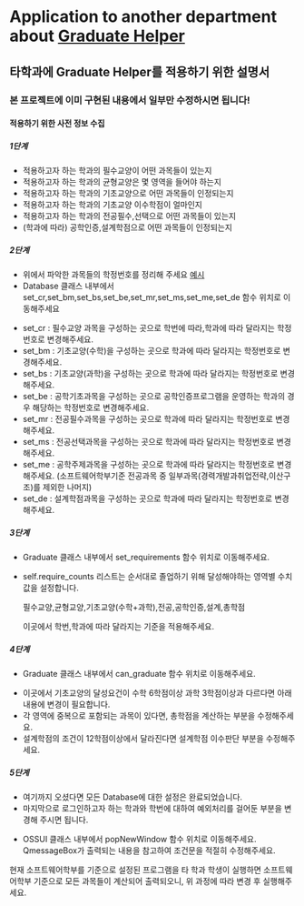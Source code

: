 # Application to another department about [Graduate Helper](https://github.com/ssahn0806/graduate-helper)
## 타학과에 Graduate Helper를 적용하기 위한 설명서
### 본 프로젝트에 이미 구현된 내용에서 일부만 수정하시면 됩니다!
#### 적용하기 위한 사전 정보 수집
##### 1단계
- 적용하고자 하는 학과의 필수교양이 어떤 과목들이 있는지
- 적용하고자 하는 학과의 균형교양은 몇 영역을 들어야 하는지
- 적용하고자 하는 학과의 기초교양으로 어떤 과목들이 인정되는지
- 적용하고자 하는 학과의 기초교양 이수학점이 얼마인지
- 적용하고자 하는 학과의 전공필수,선택으로 어떤 과목들이 있는지
- (학과에 따라) 공학인증,설계학점으로 어떤 과목들이 인정되는지

##### 2단계
- 위에서 파악한 과목들의 학정번호를 정리해 주세요 [예시](https://github.com/ssahn0806/graduate-helper/tree/main/data)
- Database 클래스 내부에서 set_cr,set_bm,set_bs,set_be,set_mr,set_ms,set_me,set_de 함수 위치로 이동해주세요

* set_cr : 필수교양 과목을 구성하는 곳으로 학번에 따라,학과에 따라 달라지는 학정번호로 변경해주세요.
* set_bm : 기초교양(수학)을 구성하는 곳으로 학과에 따라 달라지는 학정번호로 변경해주세요.
* set_bs : 기초교양(과학)을 구성하는 곳으로 학과에 따라 달라지는 학정번호로 변경해주세요.
* set_be : 공학기초과목을 구성하는 곳으로 공학인증프로그램을 운영하는 학과의 경우 해당하는 학정번호로 변경해주세요.
* set_mr : 전공필수과목을 구성하는 곳으로 학과에 따라 달라지는 학정번호로 변경해주세요.
* set_ms : 전공선택과목을 구성하는 곳으로 학과에 따라 달라지는 학정번호로 변경해주세요.
* set_me : 공학주제과목을 구성하는 곳으로 학과에 따라 달라지는 학정번호로 변경해주세요. (소프트웨어학부기준 전공과목 중 일부과목(경력개발과취업전략,이산구조)를 제외한 나머지)
* set_de : 설계학점과목을 구성하는 곳으로 학과에 따라 달라지는 학정번호로 변경해주세요.


##### 3단계
- Graduate 클래스 내부에서 set_requirements 함수 위치로 이동해주세요.

* self.require_counts 리스트는 순서대로 졸업하기 위해 달성해야하는 영역별 수치값을 설정합니다.
  
  필수교양,균형교양,기초교양(수학+과학),전공,공학인증,설계,총학점
  
  이곳에서 학번,학과에 따라 달라지는 기준을 적용해주세요.
 
##### 4단계
- Graduate 클래스 내부에서 can_graduate 함수 위치로 이동해주세요.
* 이곳에서 기초교양의 달성요건이 수학 6학점이상 과학 3학점이상과 다르다면 아래 내용에 변경이 필요합니다.
* 각 영역에 중복으로 포함되는 과목이 있다면, 총학점을 계산하는 부분을 수정해주세요.
* 설계학점의 조건이 12학점이상에서 달라진다면 설계학점 이수판단 부분을 수정해주세요.

##### 5단계
- 여기까지 오셨다면 모든 Database에 대한 설정은 완료되었습니다. 
- 마지막으로 로그인하고자 하는 학과와 학번에 대하여 예외처리를 걸어둔 부분을 변경해 주시면 됩니다.
* OSSUI 클래스 내부에서 popNewWindow 함수 위치로 이동해주세요.
QmessageBox가 출력되는 내용을 참고하여 조건문을 적절히 수정해주세요.

현재 소프트웨어학부를 기준으로 설정된 프로그램을 타 학과 학생이 실행하면
소프트웨어학부 기준으로 모든 과목들이 계산되어 출력되오니, 위 과정에 따라 변경 후 실행해주세요.
